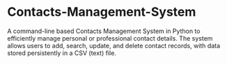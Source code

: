 # Contacts-Management-System
A command-line based Contacts Management System in Python to efficiently manage personal or professional contact details. The system allows users to add, search, update, and delete contact records, with data stored persistently in a CSV (text) file.
